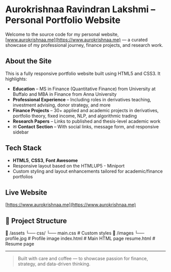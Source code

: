 #  Aurokrishnaa Ravindran Lakshmi – Personal Portfolio Website

Welcome to the source code for my personal website, [www.aurokrishnaa.me](https://www.aurokrishnaa.me) — a curated showcase of my professional journey, finance projects, and research work.

##  About the Site

This is a fully responsive portfolio website built using HTML5 and CSS3. It highlights:

-  **Education** – MS in Finance (Quantitative Finance) from University at Buffalo and MBA in Finance from Anna University  
-  **Professional Experience** – Including roles in derivatives teaching, investment advising, donor strategy, and more  
-  **Finance Projects** – 30+ applied and academic projects in derivatives, portfolio theory, fixed income, NLP, and algorithmic trading  
-  **Research Papers** – Links to published and thesis-level academic work  
- ✉ **Contact Section** – With social links, message form, and responsive sidebar  

##  Tech Stack

- **HTML5**, **CSS3**, **Font Awesome**
- Responsive layout based on the HTMLUP5 - Miniport
- Custom styling and layout enhancements tailored for academic/finance portfolios

##  Live Website

[https://www.aurokrishnaa.me](https://www.aurokrishnaa.me)

## 📂 Project Structure

📁 /assets
└── css/
└── main.css # Custom styles
📁 /images
└── profile.jpg # Profile image
index.html # Main HTML page
resume.html # Resume page


---

> Built with care and coffee — to showcase passion for finance, strategy, and data-driven thinking.
